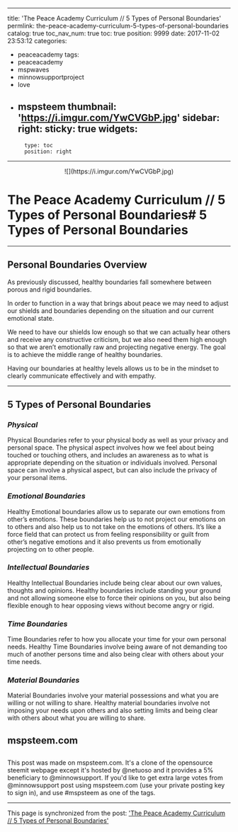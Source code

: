 
---
title: 'The Peace Academy Curriculum // 5 Types of Personal Boundaries'
permlink: the-peace-academy-curriculum-5-types-of-personal-boundaries
catalog: true
toc_nav_num: true
toc: true
position: 9999
date: 2017-11-02 23:53:12
categories:
- peaceacademy
tags:
- peaceacademy
- mspwaves
- minnowsupportproject
- love
- mspsteem
thumbnail: 'https://i.imgur.com/YwCVGbP.jpg'
sidebar:
    right:
        sticky: true
widgets:
    -
        type: toc
        position: right
---


<center> ![](https://i.imgur.com/YwCVGbP.jpg) </center>





# The Peace Academy Curriculum // 5 Types of Personal Boundaries# 5 Types of Personal Boundaries


---


## Personal Boundaries Overview

As previously discussed, healthy boundaries fall somewhere between porous and rigid boundaries.

In order to function in a way that brings about peace we may need to adjust our shields and boundaries depending on the situation and our current emotional state.

We need to have our shields low enough so that we can actually hear others and receive any constructive criticism, but we also need them high enough so that we aren’t emotionally raw and  projecting negative energy.
The goal is to achieve the middle range of healthy boundaries.

Having our boundaries at healthy levels allows us to be in the mindset to clearly communicate effectively and with empathy.


---


## 5 Types of Personal Boundaries

### *Physical*
Physical Boundaries refer to your physical body as well as your privacy and personal space.
The physical aspect involves how we feel about being touched or touching others, and includes an awareness as to what is appropriate depending on the situation or individuals involved.
Personal space can involve a physical aspect, but can also include the privacy of your personal items.

### *Emotional Boundaries*
Healthy Emotional boundaries allow us to separate our own emotions from other’s emotions.
These boundaries help us to not project our emotions on to others and also help us to not take on the emotions of others.  It’s like a force field that can protect us from feeling responsibility or guilt from other’s negative emotions and it also prevents us from emotionally projecting on to other people.


### *Intellectual Boundaries*
Healthy Intellectual Boundaries include being clear about our own values, thoughts and opinions.
Healthy boundaries include standing your ground and not allowing someone else to force their opinions on you, but also being flexible enough to hear opposing views without become angry or rigid.

### *Time Boundaries*
Time Boundaries refer to how you allocate your time for your own personal needs.  Healthy Time Boundaries involve being aware of not demanding too much of another persons time and also being clear with others about your time needs. 

### *Material Boundaries*
Material Boundaries involve your material possessions and what you are willing or not willing to share.
Healthy material boundaries involve not imposing your needs upon others and also setting limits and being clear with others about what you are willing to share.

## mspsteem.com <h2>
This post was made on mspsteem.com.  It's a clone of the opensource steemit webpage except it's hosted by @netuoso and it provides a 5% beneficiary to @minnowsupport.  If you'd like to get extra large votes from @minnowsupport post using mspsteem.com (use your private posting key to sign in), and use #mspsteem as one of the tags.

- - -

This page is synchronized from the post: ['The Peace Academy Curriculum // 5 Types of Personal Boundaries'](https://steemit.com/@aggroed/the-peace-academy-curriculum-5-types-of-personal-boundaries)
